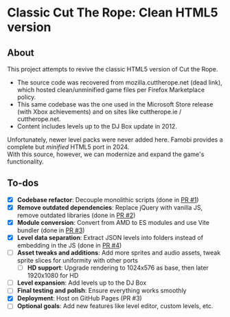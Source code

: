 # Classic Cut The Rope: Clean HTML5 version

## About

This project attempts to revive the classic HTML5 version of Cut the Rope.  

- The source code was recovered from mozilla.cuttherope.net (dead link), which hosted clean/unminified game files per Firefox Marketplace policy.  
- This same codebase was the one used in the Microsoft Store release (with Xbox achievements) and on sites like cuttherope.ie / cuttherope.net.  
- Content includes levels up to the DJ Box update in 2012.  

Unfortunately, newer level packs were never added here. Famobi provides a complete but *minified* HTML5 port in 2024.  
With this source, however, we can modernize and expand the game's functionality.

## To-dos

- [x] **Codebase refactor**: Decouple monolithic scripts (done in [PR #1](https://github.com/yell0wsuit/cuttherope-cleanhtml5/pull/1))
- [x] **Remove outdated dependencies**: Replace jQuery with vanilla JS, remove outdated libraries (done in [PR #2](https://github.com/yell0wsuit/cuttherope-cleanhtml5/pull/2))
- [x] **Module conversion**: Convert from AMD to ES modules and use Vite bundler (done in [PR #3](https://github.com/yell0wsuit/cuttherope-cleanhtml5/pull/3))
- [x] **Level data separation**: Extract JSON levels into folders instead of embedding in the JS  (done in [PR #4](https://github.com/yell0wsuit/cuttherope-cleanhtml5/pull/4))
- [ ] **Asset tweaks and additions**: Add more sprites and audio assets, tweak sprite slices for uniformity with other ports
  - [ ] **HD support**: Upgrade rendering to 1024x576 as base, then later 1920x1080 for HD
- [ ] **Level expansion**: Add levels up to the DJ Box
- [ ] **Final testing and polish**: Ensure everything works smoothly
- [x] **Deployment**: Host on GitHub Pages (PR #3)
- [ ] **Optional goals**: Add new features like level editor, custom levels, etc.
